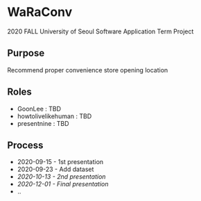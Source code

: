 # WaRaConv
2020 FALL University of Seoul Software Application Term Project

## Purpose
Recommend proper convenience store opening location

## Roles
* GoonLee : TBD
* howtolivelikehuman : TBD
* presentnine : TBD

## Process
* 2020-09-15 - 1st presentation
* 2020-09-23 - Add dataset
* _2020-10-13 - 2nd presentation_
* _2020-12-01 - Final presentation_
* ..
